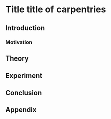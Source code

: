 # Title title of carpentries

## Introduction

### Motivation

## Theory

## Experiment

## Conclusion

## Appendix
